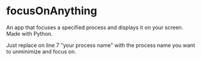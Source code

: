 # focusOnAnything
An app that focuses a specified process and displays it on your screen. Made with Python.

Just replace on line 7 "your process name" with the process name you want to unminimize and focus on.
